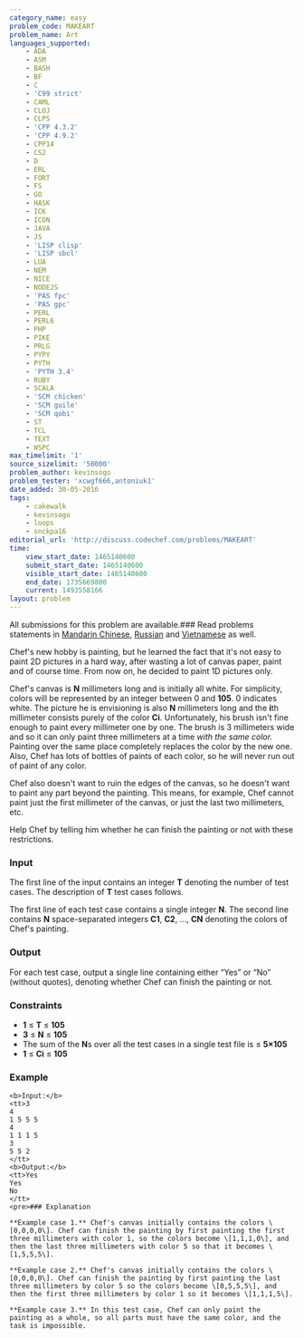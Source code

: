 ```yaml
---
category_name: easy
problem_code: MAKEART
problem_name: Art
languages_supported:
    - ADA
    - ASM
    - BASH
    - BF
    - C
    - 'C99 strict'
    - CAML
    - CLOJ
    - CLPS
    - 'CPP 4.3.2'
    - 'CPP 4.9.2'
    - CPP14
    - CS2
    - D
    - ERL
    - FORT
    - FS
    - GO
    - HASK
    - ICK
    - ICON
    - JAVA
    - JS
    - 'LISP clisp'
    - 'LISP sbcl'
    - LUA
    - NEM
    - NICE
    - NODEJS
    - 'PAS fpc'
    - 'PAS gpc'
    - PERL
    - PERL6
    - PHP
    - PIKE
    - PRLG
    - PYPY
    - PYTH
    - 'PYTH 3.4'
    - RUBY
    - SCALA
    - 'SCM chicken'
    - 'SCM guile'
    - 'SCM qobi'
    - ST
    - TCL
    - TEXT
    - WSPC
max_timelimit: '1'
source_sizelimit: '50000'
problem_author: kevinsogo
problem_tester: 'xcwgf666,antoniuk1'
date_added: 30-05-2016
tags:
    - cakewalk
    - kevinsogo
    - loops
    - snckpa16
editorial_url: 'http://discuss.codechef.com/problems/MAKEART'
time:
    view_start_date: 1465140600
    submit_start_date: 1465140600
    visible_start_date: 1465140600
    end_date: 1735669800
    current: 1493558166
layout: problem
---
```

All submissions for this problem are available.### Read problems statements in [Mandarin Chinese](/download/translated/SNCKPA16/mandarin/MAKEART.pdf), [Russian](/download/translated/SNCKPA16/russian/MAKEART.pdf) and [Vietnamese](/download/translated/SNCKPA16/vietnamese/MAKEART.pdf) as well.

Chef's new hobby is painting, but he learned the fact that it's not easy to paint 2D pictures in a hard way, after wasting a lot of canvas paper, paint and of course time. From now on, he decided to paint 1D pictures only.

Chef's canvas is **N** millimeters long and is initially all white. For simplicity, colors will be represented by an integer between 0 and **105**. 0 indicates white. The picture he is envisioning is also **N** millimeters long and the **i**th millimeter consists purely of the color **Ci**. Unfortunately, his brush isn't fine enough to paint every millimeter one by one. The brush is 3 millimeters wide and so it can only paint three millimeters at a time _with the same color._ Painting over the same place completely replaces the color by the new one. Also, Chef has lots of bottles of paints of each color, so he will never run out of paint of any color.

Chef also doesn't want to ruin the edges of the canvas, so he doesn't want to paint any part beyond the painting. This means, for example, Chef cannot paint just the first millimeter of the canvas, or just the last two millimeters, etc.

Help Chef by telling him whether he can finish the painting or not with these restrictions.

### Input

The first line of the input contains an integer **T** denoting the number of test cases. The description of **T** test cases follows.

The first line of each test case contains a single integer **N**. The second line contains **N** space-separated integers **C1**, **C2**, ..., **CN** denoting the colors of Chef's painting.

### Output

For each test case, output a single line containing either “Yes” or “No” (without quotes), denoting whether Chef can finish the painting or not.

### Constraints

- **1** ≤ **T** ≤ **105**
- **3** ≤ **N** ≤ **105**
- The sum of the **N**s over all the test cases in a single test file is ≤ **5×105**
- **1** ≤ **Ci** ≤ **105**
 
### Example

 ```
<b>Input:</b>
<tt>3
4
1 5 5 5
4
1 1 1 5
3
5 5 2
</tt>
<b>Output:</b>
<tt>Yes
Yes
No
</tt>
<pre>### Explanation

**Example case 1.** Chef's canvas initially contains the colors \[0,0,0,0\]. Chef can finish the painting by first painting the first three millimeters with color 1, so the colors become \[1,1,1,0\], and then the last three millimeters with color 5 so that it becomes \[1,5,5,5\].

**Example case 2.** Chef's canvas initially contains the colors \[0,0,0,0\]. Chef can finish the painting by first painting the last three millimeters by color 5 so the colors become \[0,5,5,5\], and then the first three millimeters by color 1 so it becomes \[1,1,1,5\].

**Example case 3.** In this test case, Chef can only paint the painting as a whole, so all parts must have the same color, and the task is impossible.
